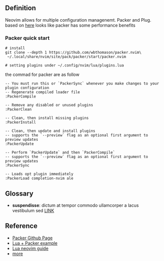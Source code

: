 ## Definition
Neovim allows for multiple configuration managenemt. Packer and Plug. based on [here](https://www.reddit.com/r/neovim/comments/qexmy6/plug_vs_packer/?utm_source=BD&utm_medium=Search&utm_name=Bing&utm_content=PSR1) looks like packer has some performance benefits 

### Packer quick start
```
# install
git clone --depth 1 https://github.com/wbthomason/packer.nvim\
 ~/.local/share/nvim/site/pack/packer/start/packer.nvim
```

```
# setting plugins under ~/.config/nvim/lua/plugins.lua

```


the commad for packer are as follow
```
-- You must run this or `PackerSync` whenever you make changes to your plugin configuration
-- Regenerate compiled loader file
:PackerCompile

-- Remove any disabled or unused plugins
:PackerClean

-- Clean, then install missing plugins
:PackerInstall

-- Clean, then update and install plugins
-- supports the `--preview` flag as an optional first argument to preview updates
:PackerUpdate

-- Perform `PackerUpdate` and then `PackerCompile`
-- supports the `--preview` flag as an optional first argument to preview updates
:PackerSync

-- Loads opt plugin immediately
:PackerLoad completion-nvim ale
```


## Glossary
* **suspendisse**: dictum at tempor commodo ullamcorper a lacus vestibulum sed [LINK](https://loremipsum.io/generator/?n=9&t=w)

## Reference
* [Packer Github Page](https://github.com/wbthomason/packer.nvim#quickstart)
* [Lua + Packer example](https://gist.github.com/benfrain/97f2b91087121b2d4ba0dcc4202d252f)
* [Lua neovim guide](https://github.com/nanotee/nvim-lua-guide)
* [more](https://icyphox.sh/blog/nvim-lua/)